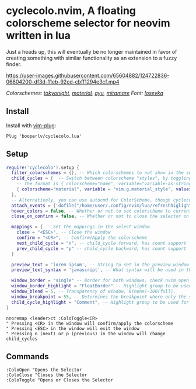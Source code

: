 
# cyclecolo.nvim, A floating colorscheme selector for neovim written in lua

Just a heads up, this will eventually be no longer maintained in favor of
creating something with similar functionality as an extension to a fuzzy finder.

https://user-images.githubusercontent.com/65604882/124722836-06804200-df3d-11eb-92cd-cbff1294e3cf.mp4

*Colorschemes: [tokyonight](https://github.com/folke/tokyonight.nvim), [material](https://github.com/marko-cerovac/material.nvim), [ayu](https://github.com/Shatur/neovim-ayu), [miramare](https://github.com/franbach/miramare)    Font: [Iosevka](https://github.com/be5invis/Iosevka)*

## Install

Install with [vim-plug](https://github.com/junegunn/vim-plug):
```vim
Plug 'booperlv/cyclecolo.lua'
```

## Setup

```lua
require('cyclecolo').setup {
  filter_colorschemes = {}, -- Which colorschemes to not show in the selector, 'defaults' or {'table of strings'}
  child_cycles = {  -- Switch between colorscheme "styles", by toggling a variable.
    -- The format is { colorscheme="name", variable="variable-as-string", values={"table", "of", "strings"} }
    { colorscheme="material", variable = "vim.g.material_style", values = { "darker", "lighter", "palenight", "oceanic", "deep ocean" }}
  },
  -- Alternatively, you can use autocmd for ColorScheme, though cyclecolo does not use this.
  attach_events = {'dofile("/home/user/.config/nvim/lua/refreshhiglights.lua")'} -- Lua functions to attach to colorscheme confirm as string
  hover_colors = false, -- Whether or not to set colorscheme to current one under the cursor
  close_on_confirm = false, -- Whether or not to close the selector on confirm, true/false

  mappings = { -- Set the mappings in the select window
    close = "<ESC>", -- Close the window
    confirm = "<CR>", -- Confirm/Apply the colorscheme
    next_child_cycle = "n", -- child_cycle forward, has count support 
    prev_child_cycle = "p" -- child_cycle backward, has count support 
  }

  preview_text = 'lorem ipsum', -- String to set in the preview window 
  preview_text_syntax = 'javascript', -- What syntax will be used in the preview window

  window_border = "single" -- Border for both windows, check nvim_open_win for options
  window_border_highlight = "FloatBorder" -- Highlight group to be used for the window border
  window_blend = 5, -- Transparency of window, 0(none)-100(full).
  window_breakpoint = 55, -- Determines the breakpoint where only the select window is shown, any number
  child_cycle_highlight = "Comment", -- Highlight group to be used for the virtual text that indicates the current child cycle value
}
```
```vim
nnoremap <leader>ct :ColoToggle<CR>
" Pressing <CR> in the window will confirm/apply the colorscheme
" Pressing <ESC> in the window will exit the window
" Pressing n (next) or p (previous) in the window will change child_cycles
```

## Commands

```vim
:ColoOpen "Opens the Selector
:ColoClose "Closes the Selector
:ColoToggle "Opens or Closes the Selector
```
